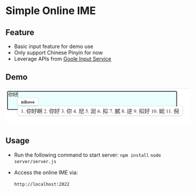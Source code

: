 # Simple Online IME
## Feature
- Basic input feature for demo use
- Only support Chinese Pinyin for now
- Leverage APIs from [Goole Input Service](https://www.google.com/inputtools/try/)
## Demo
![demo](demo.png)
## Usage
- Run the following command to start server:
    `npm install`
    `node server/server.js`

- Access the online IME via:
    
    `http://localhost:2022`